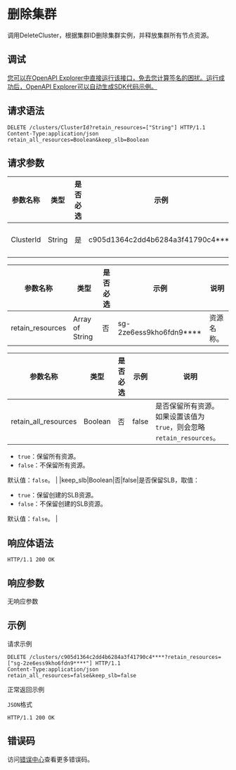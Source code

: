 # 删除集群

调用DeleteCluster，根据集群ID删除集群实例，并释放集群所有节点资源。

## 调试

[您可以在OpenAPI Explorer中直接运行该接口，免去您计算签名的困扰。运行成功后，OpenAPI Explorer可以自动生成SDK代码示例。](https://api.aliyun.com/#product=CS&api=DeleteCluster&type=ROA&version=2015-12-15)

## 请求语法

```
DELETE /clusters/ClusterId?retain_resources=["String"] HTTP/1.1 
Content-Type:application/json
retain_all_resources=Boolean&keep_slb=Boolean
```

## 请求参数

|参数名称|类型|是否必选|示例|说明|
|----|--|----|--|--|
|ClusterId|String|是|c905d1364c2dd4b6284a3f41790c4\*\*\*\*|集群ID。 |

|参数名称|类型|是否必选|示例|说明|
|----|--|----|--|--|
|retain\_resources|Array of String|否|sg-2ze6ess9kho6fdn9\*\*\*\*|资源名称。 |

|参数名称|类型|是否必选|示例|说明|
|----|--|----|--|--|
|retain\_all\_resources|Boolean|否|false|是否保留所有资源。如果设置该值为`true`，则会忽略`retain_resources`。

 -   `true`：保留所有资源。
-   `false`：不保留所有资源。

 默认值：`false`。 |
|keep\_slb|Boolean|否|false|是否保留SLB，取值：

 -   `true`：保留创建的SLB资源。
-   `false`：不保留创建的SLB资源。

 默认值：`false`。 |

## 响应体语法

```
HTTP/1.1 200 OK
```

## 响应参数

无响应参数

## 示例

请求示例

```
DELETE /clusters/c905d1364c2dd4b6284a3f41790c4****?retain_resources=["sg-2ze6ess9kho6fdn9****"] HTTP/1.1 
Content-Type:application/json
retain_all_resources=false&keep_slb=false
```

正常返回示例

`JSON`格式

```
HTTP/1.1 200 OK
```

## 错误码

访问[错误中心](https://error-center.alibabacloud.com/status/product/CS)查看更多错误码。

